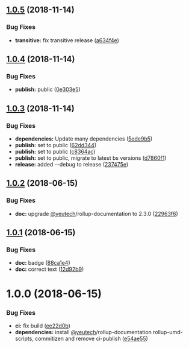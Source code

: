 ## [1.0.5](https://module.kopaxgroup.com/bootstrap-styled/bootstrap-styled-toggle/compare/v1.0.4...v1.0.5) (2018-11-14)


### Bug Fixes

* **transitive:** fix transitive release ([a634f4e](https://module.kopaxgroup.com/bootstrap-styled/bootstrap-styled-toggle/commit/a634f4e))

## [1.0.4](https://module.kopaxgroup.com/bootstrap-styled/bootstrap-styled-toggle/compare/v1.0.3...v1.0.4) (2018-11-14)


### Bug Fixes

* **publish:** public ([0e303e5](https://module.kopaxgroup.com/bootstrap-styled/bootstrap-styled-toggle/commit/0e303e5))

## [1.0.3](https://module.kopaxgroup.com/bootstrap-styled/bootstrap-styled-toggle/compare/v1.0.2...v1.0.3) (2018-11-14)


### Bug Fixes

* **dependencies:** Update many dependencies ([5ede9b5](https://module.kopaxgroup.com/bootstrap-styled/bootstrap-styled-toggle/commit/5ede9b5))
* **publish:** set to public ([62dd344](https://module.kopaxgroup.com/bootstrap-styled/bootstrap-styled-toggle/commit/62dd344))
* **publish:** set to public ([c8364ac](https://module.kopaxgroup.com/bootstrap-styled/bootstrap-styled-toggle/commit/c8364ac))
* **publish:** set to public, migrate to latest bs versions ([d7860f1](https://module.kopaxgroup.com/bootstrap-styled/bootstrap-styled-toggle/commit/d7860f1))
* **release:** added --debug to release ([237475e](https://module.kopaxgroup.com/bootstrap-styled/bootstrap-styled-toggle/commit/237475e))

## [1.0.2](https://module.kopaxgroup.com/bootstrap-styled/bootstrap-styled-toggle/compare/v1.0.1...v1.0.2) (2018-06-15)


### Bug Fixes

* **doc:** upgrade [@yeutech](https://module.kopaxgroup.com/yeutech)/rollup-documentation to 2.3.0 ([22963f6](https://module.kopaxgroup.com/bootstrap-styled/bootstrap-styled-toggle/commit/22963f6))

## [1.0.1](https://module.kopaxgroup.com/bootstrap-styled/bootstrap-styled-toggle/compare/v1.0.0...v1.0.1) (2018-06-15)


### Bug Fixes

* **doc:** badge ([88ca1e4](https://module.kopaxgroup.com/bootstrap-styled/bootstrap-styled-toggle/commit/88ca1e4))
* **doc:** correct text ([12d92b9](https://module.kopaxgroup.com/bootstrap-styled/bootstrap-styled-toggle/commit/12d92b9))

# 1.0.0 (2018-06-15)


### Bug Fixes

* **ci:** fix build ([ee22d0b](https://module.kopaxgroup.com/bootstrap-styled/bootstrap-styled-toggle/commit/ee22d0b))
* **dependencies:** install [@yeutech](https://module.kopaxgroup.com/yeutech)/rollup-documentation rollup-umd-scripts, commitizen and remove ci-publish ([e54ae55](https://module.kopaxgroup.com/bootstrap-styled/bootstrap-styled-toggle/commit/e54ae55))
